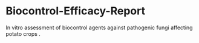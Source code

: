 # Biocontrol-Efficacy-Report
In vitro assessment of  biocontrol agents against pathogenic fungi affecting potato crops .
